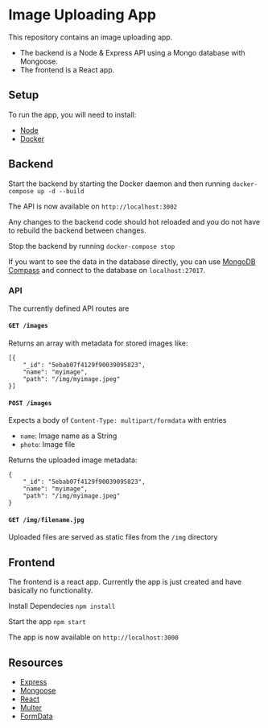 # Image Uploading App

This repository contains an image uploading app.

- The backend is a Node & Express API using a Mongo database with Mongoose.
- The frontend is a React app.

## Setup

To run the app, you will need to install:

- [Node](https://nodejs.org/en)
- [Docker](https://docs.docker.com/get-docker/)

## Backend

Start the backend by starting the Docker daemon and then running
`docker-compose up -d --build`

The API is now available on `http://localhost:3002`

Any changes to the backend code should hot reloaded and you do not have to rebuild the backend between changes.

Stop the backend by running
`docker-compose stop`

If you want to see the data in the database directly, you can use [MongoDB Compass](https://www.mongodb.com/products/compass) and connect to the database on `localhost:27017`.

### API

The currently defined API routes are

#### `GET /images`

Returns an array with metadata for stored images like:

```
[{
    "_id": "5ebab07f4129f90039095823",
    "name": "myimage",
    "path": "/img/myimage.jpeg"
}]
```

#### `POST /images`

Expects a body of `Content-Type: multipart/formdata` with entries

- `name`: Image name as a String
- `photo`: Image file

Returns the uploaded image metadata:

```
{
    "_id": "5ebab07f4129f90039095823",
    "name": "myimage",
    "path": "/img/myimage.jpeg"
}
```

#### `GET /img/filename.jpg`

Uploaded files are served as static files from the `/img` directory

## Frontend

The frontend is a react app. Currently the app is just created and have basically no functionality.

Install Dependecies
`npm install`

Start the app
`npm start`

The app is now available on `http://localhost:3000`

## Resources

- [Express](https://expressjs.com/en/guide/routing.html)
- [Mongoose](https://mongoosejs.com/docs/index.html)
- [React](https://reactjs.org/tutorial/tutorial.html)
- [Multer](https://github.com/expressjs/multer)
- [FormData](https://developer.mozilla.org/en-US/docs/Web/API/FormData/FormData)
